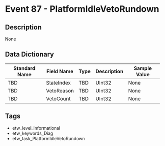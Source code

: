 # Event 87 - PlatformIdleVetoRundown

## Description
None

## Data Dictionary
|Standard Name|Field Name|Type|Description|Sample Value|
|---|---|---|---|---|
|TBD|StateIndex|TBD|UInt32|None|None|
|TBD|VetoReason|TBD|UInt32|None|None|
|TBD|VetoCount|TBD|UInt32|None|None|

## Tags
* etw_level_Informational
* etw_keywords_Diag
* etw_task_PlatformIdleVetoRundown